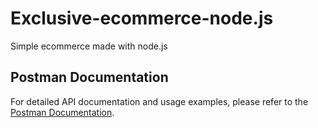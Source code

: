 # Exclusive-ecommerce-node.js

Simple ecommerce made with node.js

## Postman Documentation

For detailed API documentation and usage examples, please refer to the [Postman Documentation](https://documenter.getpostman.com/view/39898064/2sAYBd67XC).
